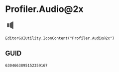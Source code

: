 # Profiler.Audio@2x
![](/img/Profiler.Audio@2x.png)

``` CSharp
EditorGUIUtility.IconContent("Profiler.Audio@2x")
```
## GUID
```
6304663895152359167
```
